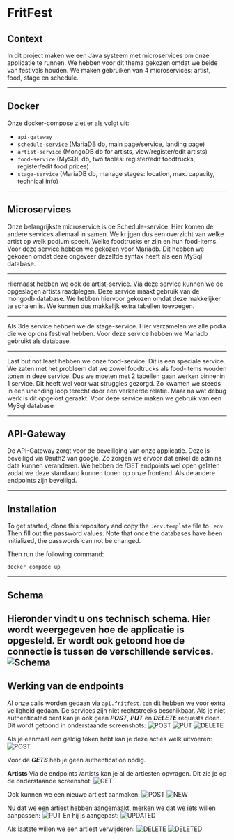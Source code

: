 # FritFest
## Context
In dit project maken we een Java systeem met microservices om onze applicatie te runnen. We hebben voor dit thema gekozen omdat we beide van festivals houden.
We maken gebruiken van 4 microservices: artist, food, stage en schedule. 

---
## Docker
Onze docker-compose ziet er als volgt uit:

- `api-gateway`
- `schedule-service` (MariaDB db, main page/service, landing page)
- `artist-service` (MongoDB db for artists, view/register/edit artists)
- `food-service` (MySQL db, two tables: register/edit foodtrucks, register/edit food prices)
- `stage-service` (MariaDB db, manage stages: location, max. capacity, technical info)

---
## Microservices
Onze belangrijkste microservice is de Schedule-service. Hier komen de andere services allemaal in samen. We krijgen dus een overzicht van welke artist op welk podium speelt. Welke foodtrucks er zijn en hun food-items.
Voor deze service hebben we gekozen voor Mariadb. Dit hebben we gekozen omdat deze ongeveer dezelfde syntax heeft als een MySql database.

---
Hiernaast hebben we ook de artist-service. Via deze service kunnen we de opgeslagen artists raadplegen. Deze service maakt gebruik van de mongodb database.
We hebben hiervoor gekozen omdat deze makkelijker te schalen is. We kunnen dus makkelijk extra tabellen toevoegen.

---
Als 3de service hebben we de stage-service. Hier verzamelen we alle podia die we op ons festival hebben. Voor deze service hebben we Mariadb gebruikt als database.

---
Last but not least hebben we onze food-service. Dit is een speciale service. We zaten met het probleem dat we zowel foodtrucks als food-items wouden tonen in deze service. Dus we moeten met 2 tabellen gaan werken binnenin 1 service.
Dit heeft wel voor wat struggles gezorgd. Zo kwamen we steeds in een unending loop terecht door een verkeerde relatie. Maar na wat debug werk is dit opgelost geraakt.
Voor deze service maken we gebruik van een MySql database

---
## API-Gateway
De API-Gateway zorgt voor de beveiliging van onze applicatie. Deze is beveiligd via 0auth2 van google. Zo zorgen we ervoor dat enkel de admins data kunnen veranderen.
We hebben de /GET endpoints wel open gelaten zodat we deze standaard kunnen tonen op onze frontend. Als de andere endpoints zijn beveiligd.

---
## Installation
To get started, clone this repository and copy the `.env.template` file to `.env`. Then fill out the password values. Note that once the databases have been initialized, the passwords can not be changed.

Then run the following command:
```
docker compose up
```

--- 
## Schema
Hieronder vindt u ons technisch schema. Hier wordt weergegeven hoe de applicatie is opgesteld.
Er wordt ook getoond hoe de connectie is tussen de verschillende services.
![Schema](assets/FristFest.png)
---

## Werking van de endpoints
Al onze calls worden gedaan via `api.fritfest.com` dit hebben we voor extra veiligheid gedaan. De services zijn niet rechtstreeks beschikbaar.
Als je niet authenticated bent kan je ook geen _**POST**_, _**PUT**_ en **_DELETE_** requests doen. Dit wordt getoond in onderstaande screenshots:
![POST](assets/forbiddenPOST.png)
![PUT](assets/putNOACCESS.png)
![DELETE](assets/deleteNOACCESS.png)

Als je eenmaal een geldig token hebt kan je deze acties welk uitvoeren:
![POST](assets/succesPOST.png)

Voor de **_GETS_** heb je geen authentication nodig.

**Artists**
Via de endpoints /artists kan je al de artiesten opvragen. Dit zie je op de onderstaande screenshot:
![GET](assets/artistsGET.png)

Ook kunnen we een nieuwe artiest aanmaken:
![POST](assets/artistPOST.png)
![NEW](assets/artistNEW.png)

Nu dat we een artiest hebben aangemaakt, merken we dat we iets willen aanpassen:
![PUT](assets/artistPUT.png)
En hij is aangepast:
![UPDATED](assets/artistUPDATED.png)

Als laatste willen we een artiest verwijderen:
![DELETE](assets/artistDELETE.png)
![DELETED](assets/artistDELETED.png)
